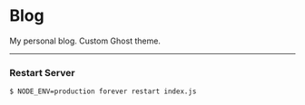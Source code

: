 # Blog

My personal blog. Custom Ghost theme.

- - -

### Restart Server

    $ NODE_ENV=production forever restart index.js
